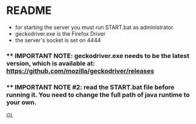 # README

- for starting the server you must run START.bat as administrator
- geckodriver.exe is the Firefox Driver
- the server's socket is set on 4444

### ** IMPORTANT NOTE: geckodriver.exe needs to be the latest version, which is available at: https://github.com/mozilla/geckodriver/releases
### ** IMPORTANT NOTE #2: read the START.bat file before running it. You need to change the full path of java runtime to your own.

_GL_
